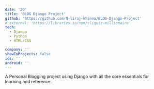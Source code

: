 ```yaml
---
date: '20'
title: 'BLOG Django Project'
github: 'https://github.com/N-liraj-khanna/BLOG-Django-Project'
# external: 'https://libraries.io/npm/cliquiz-millionaire'
tech:
  - Django
  - Python
  - HTML/CSS

company: ''
showInProjects: false
ios: ''
android: ''
---
```


A Personal Blogging project using Django with all the core essentials for learning and reference. 